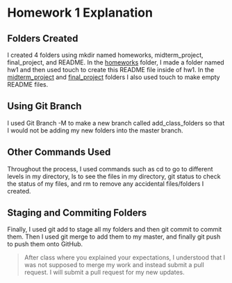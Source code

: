# Homework 1 Explanation

## Folders Created
I created 4 folders using mkdir named homeworks, midterm_project, final_project, and README.
In the [homeworks](https://github.com/emilysonant/AMS562_F2022/tree/main/homeworks/hw1) folder, I made a folder named hw1 and then used touch to create this README file inside of hw1.
In the [midterm_project](https://github.com/emilysonant/AMS562_F2022/tree/main/midterm_project) and [final_project](https://github.com/emilysonant/AMS562_F2022/tree/main/final_project)  folders I also used touch to make empty README files.

## Using Git Branch
I used Git Branch -M to make a new branch called add_class_folders so that I would not be adding my new folders into the master branch.

## Other Commands Used
Throughout the process, I used commands such as cd to go to different levels in my directory, ls to see the files in my directory, git status to check the status of my files, and rm to remove any accidental files/folders I created.

## Staging and Commiting Folders
Finally, I used git add to stage all my folders and then git commit to commit them. Then I used git merge to add them to my master, and finally git push to push them onto GitHub.
> After class where you explained your expectations, I understood that I was not supposed to merge my work and instead submit a pull request. I will submit a pull request for my new updates.